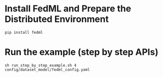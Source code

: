 # Install FedML and Prepare the Distributed Environment
```
pip install fedml
```


# Run the example (step by step APIs)
```
sh run_step_by_step_example.sh 4 config/dataset_model/fedml_config.yaml
```


